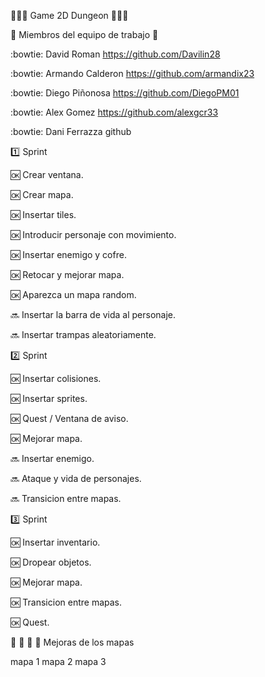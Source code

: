🔷🔶🔷 Game 2D Dungeon 🔷🔶🔷

👥  Miembros del equipo de trabajo 👥 

:bowtie: David Roman https://github.com/Davilin28

:bowtie: Armando Calderon https://github.com/armandix23

:bowtie: Diego Piñonosa https://github.com/DiegoPM01

:bowtie: Alex Gomez https://github.com/alexgcr33

:bowtie: Dani Ferrazza github





:one: Sprint

🆗 Crear ventana.

🆗 Crear mapa.

🆗 Insertar tiles.

🆗 Introducir personaje con movimiento.

🆗 Insertar enemigo y cofre.

🆗 Retocar y mejorar mapa.

🆗 Aparezca un mapa random.

🔜 Insertar la barra de vida al personaje.

🔜 Insertar trampas aleatoriamente.






:two: Sprint

🆗 Insertar colisiones.

🆗 Insertar sprites.

🆗 Quest / Ventana de aviso.

🆗 Mejorar mapa.

🔜 Insertar enemigo.

🔜 Ataque y vida de personajes.

🔜 Transicion entre mapas.






:three: Sprint

🆗 Insertar inventario.

🆗 Dropear objetos.

🆗 Mejorar mapa.

🆗 Transicion entre mapas.

🆗 Quest.


    
👾  👾  👾  🏹 Mejoras de los mapas

mapa 1 
mapa 2 
mapa 3 
